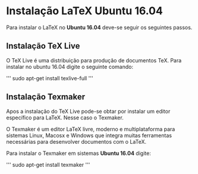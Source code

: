 # Instalação LaTeX Ubuntu 16.04

Para instalar o LaTeX no **Ubuntu 16.04** deve-se seguir os seguintes passos.

## Instalação TeX Live

O TeX Live é uma distribuição para produção de documentos TeX. Para instalar no ubuntu 16.04 digite o seguinte comando:

'''
sudo apt-get install texlive-full
'''

## Instalação Texmaker

Apos a instalação do TeX Live pode-se obtar por instalar um editor específico para LaTeX. Nesse caso o Texmaker.

O Texmaker é um editor LaTeX livre, moderno e multiplataforma para sistemas Linux, Macosx e Windows que integra muitas ferramentas necessárias para desenvolver documentos com o LaTeX.

Para instalar o Texmaker em sistemas **Ubuntu 16.04** digite:

'''
sudo apt-get install texmaker
'''